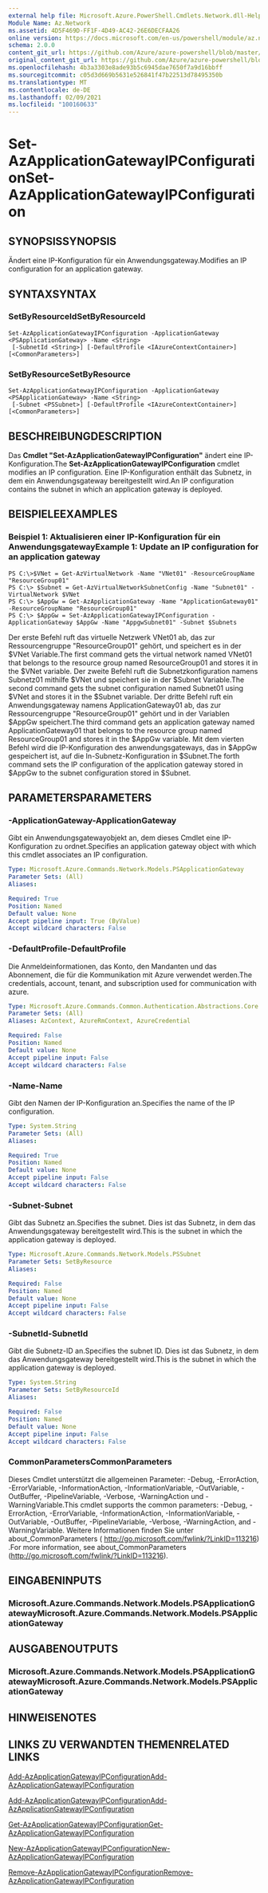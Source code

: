 ```yaml
---
external help file: Microsoft.Azure.PowerShell.Cmdlets.Network.dll-Help.xml
Module Name: Az.Network
ms.assetid: 4D5F469D-FF1F-4D49-AC42-26E6DECFAA26
online version: https://docs.microsoft.com/en-us/powershell/module/az.network/set-azapplicationgatewayipconfiguration
schema: 2.0.0
content_git_url: https://github.com/Azure/azure-powershell/blob/master/src/Network/Network/help/Set-AzApplicationGatewayIPConfiguration.md
original_content_git_url: https://github.com/Azure/azure-powershell/blob/master/src/Network/Network/help/Set-AzApplicationGatewayIPConfiguration.md
ms.openlocfilehash: 4b3a3303e8ade93b5c6945dae7650f7a9d16bbff
ms.sourcegitcommit: c05d3d669b5631e526841f47b22513d78495350b
ms.translationtype: MT
ms.contentlocale: de-DE
ms.lasthandoff: 02/09/2021
ms.locfileid: "100160633"
---
```

# <span data-ttu-id="6b2c8-101">Set-AzApplicationGatewayIPConfiguration</span><span class="sxs-lookup"><span data-stu-id="6b2c8-101">Set-AzApplicationGatewayIPConfiguration</span></span>

## <span data-ttu-id="6b2c8-102">SYNOPSIS</span><span class="sxs-lookup"><span data-stu-id="6b2c8-102">SYNOPSIS</span></span>
<span data-ttu-id="6b2c8-103">Ändert eine IP-Konfiguration für ein Anwendungsgateway.</span><span class="sxs-lookup"><span data-stu-id="6b2c8-103">Modifies an IP configuration for an application gateway.</span></span>

## <span data-ttu-id="6b2c8-104">SYNTAX</span><span class="sxs-lookup"><span data-stu-id="6b2c8-104">SYNTAX</span></span>

### <span data-ttu-id="6b2c8-105">SetByResourceId</span><span class="sxs-lookup"><span data-stu-id="6b2c8-105">SetByResourceId</span></span>
```
Set-AzApplicationGatewayIPConfiguration -ApplicationGateway <PSApplicationGateway> -Name <String>
 [-SubnetId <String>] [-DefaultProfile <IAzureContextContainer>] [<CommonParameters>]
```

### <span data-ttu-id="6b2c8-106">SetByResource</span><span class="sxs-lookup"><span data-stu-id="6b2c8-106">SetByResource</span></span>
```
Set-AzApplicationGatewayIPConfiguration -ApplicationGateway <PSApplicationGateway> -Name <String>
 [-Subnet <PSSubnet>] [-DefaultProfile <IAzureContextContainer>] [<CommonParameters>]
```

## <span data-ttu-id="6b2c8-107">BESCHREIBUNG</span><span class="sxs-lookup"><span data-stu-id="6b2c8-107">DESCRIPTION</span></span>
<span data-ttu-id="6b2c8-108">Das **Cmdlet "Set-AzApplicationGatewayIPConfiguration"** ändert eine IP-Konfiguration.</span><span class="sxs-lookup"><span data-stu-id="6b2c8-108">The **Set-AzApplicationGatewayIPConfiguration** cmdlet modifies an IP configuration.</span></span>
<span data-ttu-id="6b2c8-109">Eine IP-Konfiguration enthält das Subnetz, in dem ein Anwendungsgateway bereitgestellt wird.</span><span class="sxs-lookup"><span data-stu-id="6b2c8-109">An IP configuration contains the subnet in which an application gateway is deployed.</span></span>

## <span data-ttu-id="6b2c8-110">BEISPIELE</span><span class="sxs-lookup"><span data-stu-id="6b2c8-110">EXAMPLES</span></span>

### <span data-ttu-id="6b2c8-111">Beispiel 1: Aktualisieren einer IP-Konfiguration für ein Anwendungsgateway</span><span class="sxs-lookup"><span data-stu-id="6b2c8-111">Example 1: Update an IP configuration for an application gateway</span></span>
```
PS C:\>$VNet = Get-AzVirtualNetwork -Name "VNet01" -ResourceGroupName "ResourceGroup01"
PS C:\> $Subnet = Get-AzVirtualNetworkSubnetConfig -Name "Subnet01" -VirtualNetwork $VNet 
PS C:\> $AppGw = Get-AzApplicationGateway -Name "ApplicationGateway01" -ResourceGroupName "ResourceGroup01"
PS C:\> $AppGw = Set-AzApplicationGatewayIPConfiguration -ApplicationGateway $AppGw -Name "AppgwSubnet01" -Subnet $Subnets
```

<span data-ttu-id="6b2c8-112">Der erste Befehl ruft das virtuelle Netzwerk VNet01 ab, das zur Ressourcengruppe "ResourceGroup01" gehört, und speichert es in der $VNet Variable.</span><span class="sxs-lookup"><span data-stu-id="6b2c8-112">The first command gets the virtual network named VNet01 that belongs to the resource group named ResourceGroup01 and stores it in the $VNet variable.</span></span>
<span data-ttu-id="6b2c8-113">Der zweite Befehl ruft die Subnetzkonfiguration namens Subnetz01 mithilfe $VNet und speichert sie in der $Subnet Variable.</span><span class="sxs-lookup"><span data-stu-id="6b2c8-113">The second command gets the subnet configuration named Subnet01 using $VNet and stores it in the $Subnet variable.</span></span>
<span data-ttu-id="6b2c8-114">Der dritte Befehl ruft ein Anwendungsgateway namens ApplicationGateway01 ab, das zur Ressourcengruppe "ResourceGroup01" gehört und in der Variablen $AppGw speichert.</span><span class="sxs-lookup"><span data-stu-id="6b2c8-114">The third command gets an application gateway named ApplicationGateway01 that belongs to the resource group named ResourceGroup01 and stores it in the $AppGw variable.</span></span>
<span data-ttu-id="6b2c8-115">Mit dem vierten Befehl wird die IP-Konfiguration des anwendungsgateways, das in $AppGw gespeichert ist, auf die In-Subnetz-Konfiguration in $Subnet.</span><span class="sxs-lookup"><span data-stu-id="6b2c8-115">The forth command sets the IP configuration of the application gateway stored in $AppGw to the subnet configuration stored in $Subnet.</span></span>

## <span data-ttu-id="6b2c8-116">PARAMETERS</span><span class="sxs-lookup"><span data-stu-id="6b2c8-116">PARAMETERS</span></span>

### <span data-ttu-id="6b2c8-117">-ApplicationGateway</span><span class="sxs-lookup"><span data-stu-id="6b2c8-117">-ApplicationGateway</span></span>
<span data-ttu-id="6b2c8-118">Gibt ein Anwendungsgatewayobjekt an, dem dieses Cmdlet eine IP-Konfiguration zu ordnet.</span><span class="sxs-lookup"><span data-stu-id="6b2c8-118">Specifies an application gateway object with which this cmdlet associates an IP configuration.</span></span>

```yaml
Type: Microsoft.Azure.Commands.Network.Models.PSApplicationGateway
Parameter Sets: (All)
Aliases:

Required: True
Position: Named
Default value: None
Accept pipeline input: True (ByValue)
Accept wildcard characters: False
```

### <span data-ttu-id="6b2c8-119">-DefaultProfile</span><span class="sxs-lookup"><span data-stu-id="6b2c8-119">-DefaultProfile</span></span>
<span data-ttu-id="6b2c8-120">Die Anmeldeinformationen, das Konto, den Mandanten und das Abonnement, die für die Kommunikation mit Azure verwendet werden.</span><span class="sxs-lookup"><span data-stu-id="6b2c8-120">The credentials, account, tenant, and subscription used for communication with azure.</span></span>

```yaml
Type: Microsoft.Azure.Commands.Common.Authentication.Abstractions.Core.IAzureContextContainer
Parameter Sets: (All)
Aliases: AzContext, AzureRmContext, AzureCredential

Required: False
Position: Named
Default value: None
Accept pipeline input: False
Accept wildcard characters: False
```

### <span data-ttu-id="6b2c8-121">-Name</span><span class="sxs-lookup"><span data-stu-id="6b2c8-121">-Name</span></span>
<span data-ttu-id="6b2c8-122">Gibt den Namen der IP-Konfiguration an.</span><span class="sxs-lookup"><span data-stu-id="6b2c8-122">Specifies the name of the IP configuration.</span></span>

```yaml
Type: System.String
Parameter Sets: (All)
Aliases:

Required: True
Position: Named
Default value: None
Accept pipeline input: False
Accept wildcard characters: False
```

### <span data-ttu-id="6b2c8-123">-Subnet</span><span class="sxs-lookup"><span data-stu-id="6b2c8-123">-Subnet</span></span>
<span data-ttu-id="6b2c8-124">Gibt das Subnetz an.</span><span class="sxs-lookup"><span data-stu-id="6b2c8-124">Specifies the subnet.</span></span>
<span data-ttu-id="6b2c8-125">Dies ist das Subnetz, in dem das Anwendungsgateway bereitgestellt wird.</span><span class="sxs-lookup"><span data-stu-id="6b2c8-125">This is the subnet in which the application gateway is deployed.</span></span>

```yaml
Type: Microsoft.Azure.Commands.Network.Models.PSSubnet
Parameter Sets: SetByResource
Aliases:

Required: False
Position: Named
Default value: None
Accept pipeline input: False
Accept wildcard characters: False
```

### <span data-ttu-id="6b2c8-126">-SubnetId</span><span class="sxs-lookup"><span data-stu-id="6b2c8-126">-SubnetId</span></span>
<span data-ttu-id="6b2c8-127">Gibt die Subnetz-ID an.</span><span class="sxs-lookup"><span data-stu-id="6b2c8-127">Specifies the subnet ID.</span></span>
<span data-ttu-id="6b2c8-128">Dies ist das Subnetz, in dem das Anwendungsgateway bereitgestellt wird.</span><span class="sxs-lookup"><span data-stu-id="6b2c8-128">This is the subnet in which the application gateway is deployed.</span></span>

```yaml
Type: System.String
Parameter Sets: SetByResourceId
Aliases:

Required: False
Position: Named
Default value: None
Accept pipeline input: False
Accept wildcard characters: False
```

### <span data-ttu-id="6b2c8-129">CommonParameters</span><span class="sxs-lookup"><span data-stu-id="6b2c8-129">CommonParameters</span></span>
<span data-ttu-id="6b2c8-130">Dieses Cmdlet unterstützt die allgemeinen Parameter: -Debug, -ErrorAction, -ErrorVariable, -InformationAction, -InformationVariable, -OutVariable, -OutBuffer, -PipelineVariable, -Verbose, -WarningAction und -WarningVariable.</span><span class="sxs-lookup"><span data-stu-id="6b2c8-130">This cmdlet supports the common parameters: -Debug, -ErrorAction, -ErrorVariable, -InformationAction, -InformationVariable, -OutVariable, -OutBuffer, -PipelineVariable, -Verbose, -WarningAction, and -WarningVariable.</span></span> <span data-ttu-id="6b2c8-131">Weitere Informationen finden Sie unter about_CommonParameters ( http://go.microsoft.com/fwlink/?LinkID=113216) .</span><span class="sxs-lookup"><span data-stu-id="6b2c8-131">For more information, see about_CommonParameters (http://go.microsoft.com/fwlink/?LinkID=113216).</span></span>

## <span data-ttu-id="6b2c8-132">EINGABEN</span><span class="sxs-lookup"><span data-stu-id="6b2c8-132">INPUTS</span></span>

### <span data-ttu-id="6b2c8-133">Microsoft.Azure.Commands.Network.Models.PSApplicationGateway</span><span class="sxs-lookup"><span data-stu-id="6b2c8-133">Microsoft.Azure.Commands.Network.Models.PSApplicationGateway</span></span>

## <span data-ttu-id="6b2c8-134">AUSGABEN</span><span class="sxs-lookup"><span data-stu-id="6b2c8-134">OUTPUTS</span></span>

### <span data-ttu-id="6b2c8-135">Microsoft.Azure.Commands.Network.Models.PSApplicationGateway</span><span class="sxs-lookup"><span data-stu-id="6b2c8-135">Microsoft.Azure.Commands.Network.Models.PSApplicationGateway</span></span>

## <span data-ttu-id="6b2c8-136">HINWEISE</span><span class="sxs-lookup"><span data-stu-id="6b2c8-136">NOTES</span></span>

## <span data-ttu-id="6b2c8-137">LINKS ZU VERWANDTEN THEMEN</span><span class="sxs-lookup"><span data-stu-id="6b2c8-137">RELATED LINKS</span></span>

[<span data-ttu-id="6b2c8-138">Add-AzApplicationGatewayIPConfiguration</span><span class="sxs-lookup"><span data-stu-id="6b2c8-138">Add-AzApplicationGatewayIPConfiguration</span></span>](./Add-AzApplicationGatewayIPConfiguration.md)

[<span data-ttu-id="6b2c8-139">Add-AzApplicationGatewayIPConfiguration</span><span class="sxs-lookup"><span data-stu-id="6b2c8-139">Add-AzApplicationGatewayIPConfiguration</span></span>](./Add-AzApplicationGatewayIPConfiguration.md)

[<span data-ttu-id="6b2c8-140">Get-AzApplicationGatewayIPConfiguration</span><span class="sxs-lookup"><span data-stu-id="6b2c8-140">Get-AzApplicationGatewayIPConfiguration</span></span>](./Get-AzApplicationGatewayIPConfiguration.md)

[<span data-ttu-id="6b2c8-141">New-AzApplicationGatewayIPConfiguration</span><span class="sxs-lookup"><span data-stu-id="6b2c8-141">New-AzApplicationGatewayIPConfiguration</span></span>](./New-AzApplicationGatewayIPConfiguration.md)

[<span data-ttu-id="6b2c8-142">Remove-AzApplicationGatewayIPConfiguration</span><span class="sxs-lookup"><span data-stu-id="6b2c8-142">Remove-AzApplicationGatewayIPConfiguration</span></span>](./Remove-AzApplicationGatewayIPConfiguration.md)


